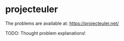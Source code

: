 # projecteuler

The problems are available at: https://projecteuler.net/

TODO: Thought problem explanations!
